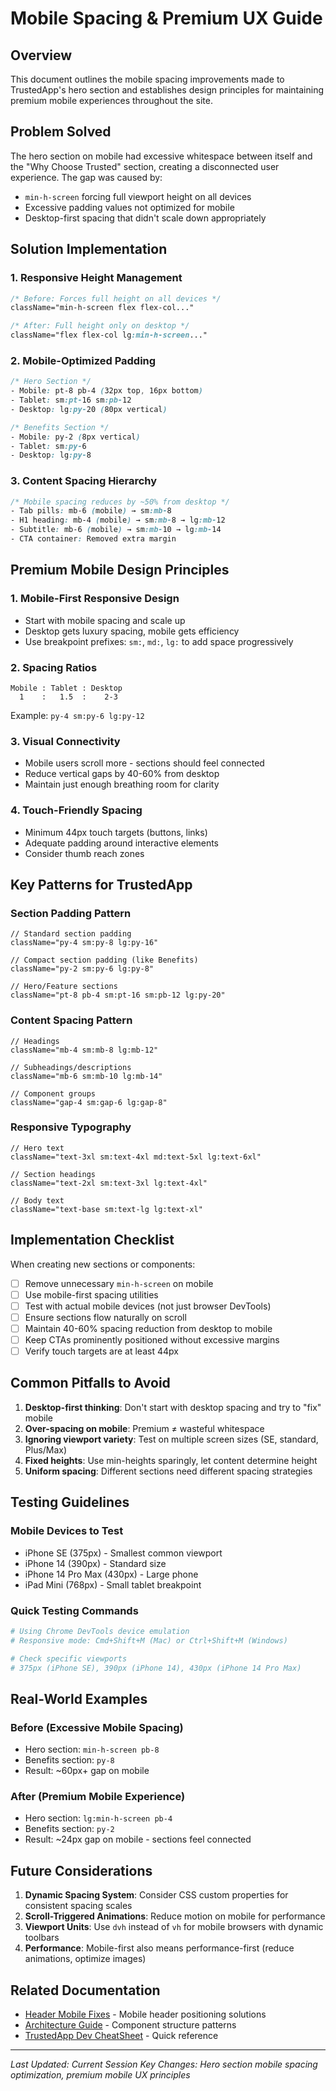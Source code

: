 # Mobile Spacing & Premium UX Guide

## Overview
This document outlines the mobile spacing improvements made to TrustedApp's hero section and establishes design principles for maintaining premium mobile experiences throughout the site.

## Problem Solved
The hero section on mobile had excessive whitespace between itself and the "Why Choose Trusted" section, creating a disconnected user experience. The gap was caused by:
- `min-h-screen` forcing full viewport height on all devices
- Excessive padding values not optimized for mobile
- Desktop-first spacing that didn't scale down appropriately

## Solution Implementation

### 1. Responsive Height Management
```css
/* Before: Forces full height on all devices */
className="min-h-screen flex flex-col..."

/* After: Full height only on desktop */
className="flex flex-col lg:min-h-screen..."
```

### 2. Mobile-Optimized Padding
```css
/* Hero Section */
- Mobile: pt-8 pb-4 (32px top, 16px bottom)
- Tablet: sm:pt-16 sm:pb-12
- Desktop: lg:py-20 (80px vertical)

/* Benefits Section */
- Mobile: py-2 (8px vertical)
- Tablet: sm:py-6
- Desktop: lg:py-8
```

### 3. Content Spacing Hierarchy
```css
/* Mobile spacing reduces by ~50% from desktop */
- Tab pills: mb-6 (mobile) → sm:mb-8
- H1 heading: mb-4 (mobile) → sm:mb-8 → lg:mb-12
- Subtitle: mb-6 (mobile) → sm:mb-10 → lg:mb-14
- CTA container: Removed extra margin
```

## Premium Mobile Design Principles

### 1. **Mobile-First Responsive Design**
- Start with mobile spacing and scale up
- Desktop gets luxury spacing, mobile gets efficiency
- Use breakpoint prefixes: `sm:`, `md:`, `lg:` to add space progressively

### 2. **Spacing Ratios**
```
Mobile : Tablet : Desktop
  1    :   1.5  :    2-3
```
Example: `py-4 sm:py-6 lg:py-12`

### 3. **Visual Connectivity**
- Mobile users scroll more - sections should feel connected
- Reduce vertical gaps by 40-60% from desktop
- Maintain just enough breathing room for clarity

### 4. **Touch-Friendly Spacing**
- Minimum 44px touch targets (buttons, links)
- Adequate padding around interactive elements
- Consider thumb reach zones

## Key Patterns for TrustedApp

### Section Padding Pattern
```tsx
// Standard section padding
className="py-4 sm:py-8 lg:py-16"

// Compact section padding (like Benefits)
className="py-2 sm:py-6 lg:py-8"

// Hero/Feature sections
className="pt-8 pb-4 sm:pt-16 sm:pb-12 lg:py-20"
```

### Content Spacing Pattern
```tsx
// Headings
className="mb-4 sm:mb-8 lg:mb-12"

// Subheadings/descriptions
className="mb-6 sm:mb-10 lg:mb-14"

// Component groups
className="gap-4 sm:gap-6 lg:gap-8"
```

### Responsive Typography
```tsx
// Hero text
className="text-3xl sm:text-4xl md:text-5xl lg:text-6xl"

// Section headings
className="text-2xl sm:text-3xl lg:text-4xl"

// Body text
className="text-base sm:text-lg lg:text-xl"
```

## Implementation Checklist

When creating new sections or components:

- [ ] Remove unnecessary `min-h-screen` on mobile
- [ ] Use mobile-first spacing utilities
- [ ] Test with actual mobile devices (not just browser DevTools)
- [ ] Ensure sections flow naturally on scroll
- [ ] Maintain 40-60% spacing reduction from desktop to mobile
- [ ] Keep CTAs prominently positioned without excessive margins
- [ ] Verify touch targets are at least 44px

## Common Pitfalls to Avoid

1. **Desktop-first thinking**: Don't start with desktop spacing and try to "fix" mobile
2. **Over-spacing on mobile**: Premium ≠ wasteful whitespace
3. **Ignoring viewport variety**: Test on multiple screen sizes (SE, standard, Plus/Max)
4. **Fixed heights**: Use min-heights sparingly, let content determine height
5. **Uniform spacing**: Different sections need different spacing strategies

## Testing Guidelines

### Mobile Devices to Test
- iPhone SE (375px) - Smallest common viewport
- iPhone 14 (390px) - Standard size
- iPhone 14 Pro Max (430px) - Large phone
- iPad Mini (768px) - Small tablet breakpoint

### Quick Testing Commands
```bash
# Using Chrome DevTools device emulation
# Responsive mode: Cmd+Shift+M (Mac) or Ctrl+Shift+M (Windows)

# Check specific viewports
# 375px (iPhone SE), 390px (iPhone 14), 430px (iPhone 14 Pro Max)
```

## Real-World Examples

### Before (Excessive Mobile Spacing)
- Hero section: `min-h-screen pb-8`
- Benefits section: `py-8`
- Result: ~60px+ gap on mobile

### After (Premium Mobile Experience)
- Hero section: `lg:min-h-screen pb-4`
- Benefits section: `py-2`
- Result: ~24px gap on mobile - sections feel connected

## Future Considerations

1. **Dynamic Spacing System**: Consider CSS custom properties for consistent spacing scales
2. **Scroll-Triggered Animations**: Reduce motion on mobile for performance
3. **Viewport Units**: Use `dvh` instead of `vh` for mobile browsers with dynamic toolbars
4. **Performance**: Mobile-first also means performance-first (reduce animations, optimize images)

## Related Documentation
- [Header Mobile Fixes](./header.md) - Mobile header positioning solutions
- [Architecture Guide](./architecture.md) - Component structure patterns
- [TrustedApp Dev CheatSheet](./TrustedApp-Dev-CheatSheet.md) - Quick reference

---

*Last Updated: Current Session*
*Key Changes: Hero section mobile spacing optimization, premium mobile UX principles* 
